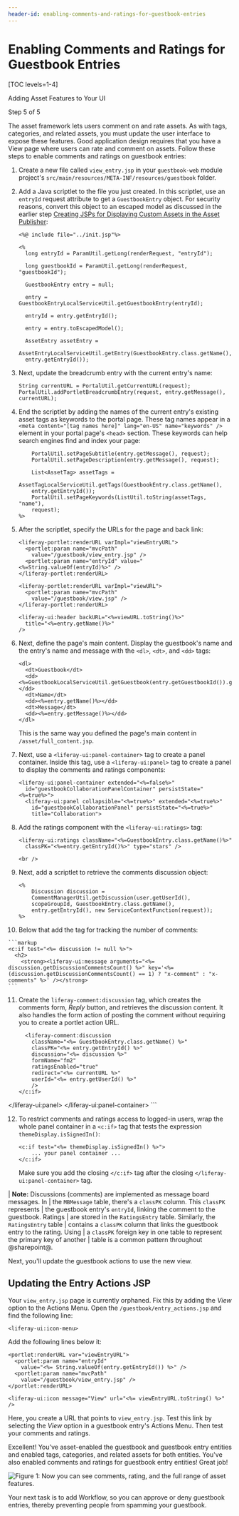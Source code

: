 ```yaml
---
header-id: enabling-comments-and-ratings-for-guestbook-entries
---
```


# Enabling Comments and Ratings for Guestbook Entries

[TOC levels=1-4]

<div class="learn-path-step row">
    <p id="stepTitle">Adding Asset Features to Your UI</p><p>Step 5 of 5</p>
</div>

The asset framework lets users comment on and rate assets. As with tags,
categories, and related assets, you must update the user interface to expose
these features. Good application design requires that you have a View page where
users can rate and comment on assets. Follow these steps to enable comments and
ratings on guestbook entries: 

1.  Create a new file called `view_entry.jsp` in your `guestbook-web` module 
    project's `src/main/resources/META-INF/resources/guestbook` folder. 

2.  Add a Java scriptlet to the file you just created. In this scriptlet, use an 
    `entryId` request attribute to get a `GuestbookEntry` object. For security
    reasons, convert this object to an escaped model as discussed in the earlier
    step 
    [Creating JSPs for Displaying Custom Assets in the Asset Publisher](/docs/7.2/tutorials/-/knowledge_base/t/creating-jsps-for-displaying-custom-assets-in-the-asset-publisher):

    ```markup
    <%@ include file="../init.jsp"%>

    <%
      long entryId = ParamUtil.getLong(renderRequest, "entryId");

      long guestbookId = ParamUtil.getLong(renderRequest, "guestbookId");

      GuestbookEntry entry = null;

      entry = GuestbookEntryLocalServiceUtil.getGuestbookEntry(entryId);

      entryId = entry.getEntryId();

      entry = entry.toEscapedModel();

      AssetEntry assetEntry = 
      AssetEntryLocalServiceUtil.getEntry(GuestbookEntry.class.getName(), 
      entry.getEntryId());
    ```

3.  Next, update the breadcrumb entry with the current entry's name: 

    ```markup
    String currentURL = PortalUtil.getCurrentURL(request);
    PortalUtil.addPortletBreadcrumbEntry(request, entry.getMessage(),
    currentURL);
    ```

4.  End the scriptlet by adding the names of the current entry's existing 
    asset tags as keywords to the portal page. These tag names appear in a 
    `<meta content="[tag names here]" lang="en-US" name="keywords" />` element 
    in your portal page's `<head>` section. These keywords can help search 
    engines find and index your page: 

    ```markup
        PortalUtil.setPageSubtitle(entry.getMessage(), request);
        PortalUtil.setPageDescription(entry.getMessage(), request);

        List<AssetTag> assetTags = 
        AssetTagLocalServiceUtil.getTags(GuestbookEntry.class.getName(), 
        entry.getEntryId());
        PortalUtil.setPageKeywords(ListUtil.toString(assetTags, "name"), 
        request);
    %>
    ```

5.  After the scriptlet, specify the URLs for the page and back link: 

    ```markup
    <liferay-portlet:renderURL varImpl="viewEntryURL">
      <portlet:param name="mvcPath"
        value="/guestbook/view_entry.jsp" />
      <portlet:param name="entryId" value="<%=String.valueOf(entryId)%>" />
    </liferay-portlet:renderURL>

    <liferay-portlet:renderURL varImpl="viewURL">
      <portlet:param name="mvcPath"
        value="/guestbook/view.jsp" />
    </liferay-portlet:renderURL>

    <liferay-ui:header backURL="<%=viewURL.toString()%>"
      title="<%=entry.getName()%>" 
    />
    ```

6.  Next, define the page's main content. Display the guestbook's name and the 
    entry's name and message with the `<dl>`, `<dt>`, and `<dd>` tags: 

    ```markup
    <dl>
      <dt>Guestbook</dt>
      <dd><%=GuestbookLocalServiceUtil.getGuestbook(entry.getGuestbookId()).getName()%></dd>
      <dt>Name</dt>
      <dd><%=entry.getName()%></dd>
      <dt>Message</dt>
      <dd><%=entry.getMessage()%></dd>
    </dl>
    ```

    This is the same way you defined the page's main content in 
    `/asset/full_content.jsp`. 

7.  Next, use a `<liferay-ui:panel-container>` tag to create a panel container. 
    Inside this tag, use a `<liferay-ui:panel>` tag to create a panel to display
    the comments and ratings components: 

    ```markup
    <liferay-ui:panel-container extended="<%=false%>"
      id="guestbookCollaborationPanelContainer" persistState="<%=true%>">
      <liferay-ui:panel collapsible="<%=true%>" extended="<%=true%>"
        id="guestbookCollaborationPanel" persistState="<%=true%>"
        title="Collaboration">
    ```

8.  Add the ratings component with the `<liferay-ui:ratings>` tag:

    ```markup
    <liferay-ui:ratings className="<%=GuestbookEntry.class.getName()%>"
      classPK="<%=entry.getEntryId()%>" type="stars" />

    <br />
    ```

9.  Next, add a scriptlet to retrieve the comments discussion object:

    ```markup
    <% 
        Discussion discussion = 
        CommentManagerUtil.getDiscussion(user.getUserId(), 
        scopeGroupId, GuestbookEntry.class.getName(), 
        entry.getEntryId(), new ServiceContextFunction(request));
    %>
    ```

10.  Below that add the tag for tracking the number of comments:

    ```markup
    <c:if test="<%= discussion != null %>">
      <h2>
        <strong><liferay-ui:message arguments="<%= discussion.getDiscussionCommentsCount() %>" key='<%= (discussion.getDiscussionCommentsCount() == 1) ? "x-comment" : "x-comments" %>' /></strong>
    ```

11. Create the `liferay-comment:discussion` tag, which creates the comments
    form, *Reply* button, and retrieves the discussion content. It also
    handles the form action of posting the comment without requiring
    you to create a portlet action URL.

    ```markup
      <liferay-comment:discussion
        className="<%= GuestbookEntry.class.getName() %>"
        classPK="<%= entry.getEntryId() %>"
        discussion="<%= discussion %>"
        formName="fm2"
        ratingsEnabled="true"
        redirect="<%= currentURL %>"
        userId="<%= entry.getUserId() %>"
        />
    </c:if>

  </liferay-ui:panel>
</liferay-ui:panel-container>
    ```

12. To restrict comments and ratings access to logged-in users, wrap the whole 
    panel container in a `<c:if>` tag that tests the expression 
    `themeDisplay.isSignedIn()`:

    ```markup
    <c:if test="<%= themeDisplay.isSignedIn() %>">
        ... your panel container ...
    </c:if>
    ```

    Make sure you add the closing `</c:if>` tag after the closing 
    `</liferay-ui:panel-container>` tag.

| **Note:** Discussions (comments) are implemented as message board messages. In
| the `MBMessage` table, there's a `classPK` column. This `classPK` represents
| the guestbook entry's `entryId`, linking the comment to the guestbook. Ratings
| are stored in the `RatingsEntry` table. Similarly, the `RatingsEntry` table
| contains a `classPK` column that links the guestbook entry to the rating. Using
| a `classPK` foreign key in one table to represent the primary key of another
| table is a common pattern throughout @sharepoint@.

Next, you'll update the guestbook actions to use the new view. 

## Updating the Entry Actions JSP

Your `view_entry.jsp` page is currently orphaned. Fix this by adding the *View*
option to the Actions Menu. Open the `/guestbook/entry_actions.jsp`
and find the following line:

```markup
<liferay-ui:icon-menu>
```

Add the following lines below it:

```markup
<portlet:renderURL var="viewEntryURL">
  <portlet:param name="entryId"
    value="<%= String.valueOf(entry.getEntryId()) %>" />
  <portlet:param name="mvcPath"
    value="/guestbook/view_entry.jsp" />
</portlet:renderURL>

<liferay-ui:icon message="View" url="<%= viewEntryURL.toString() %>" />
```

Here, you create a URL that points to `view_entry.jsp`. Test this link by
selecting the *View* option in a guestbook entry's Actions Menu. Then test your
comments and ratings. 

Excellent! You've asset-enabled the guestbook and guestbook entry entities and 
enabled tags, categories, and related assets for both entities. You've also 
enabled comments and ratings for guestbook entry entities! Great job! 

![Figure 1: Now you can see comments, rating, and the full range of asset features.](../../../../images/asset-publisher-full-content-finished.png)

Your next task is to add Workflow, so you can approve or deny guestbook entries,
thereby preventing people from spamming your guestbook. 

